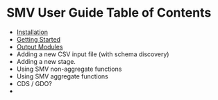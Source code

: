 # SMV User Guide Table of Contents

* [Installation](smv_install.md)
* [Getting Started](getting_started.md)
* [Output Modules](output_modules.md)
* Adding a new CSV input file (with schema discovery)
* Adding a new stage.
* Using SMV non-aggregate functions
* Using SMV aggregate functions
* CDS / GDO?
*